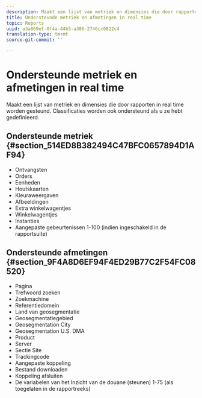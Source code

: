 ```yaml
---
description: Maakt een lijst van metriek en dimensies die door rapporten in real time worden gesteund. Classificaties worden ook ondersteund als u ze hebt gedefinieerd.
title: Ondersteunde metriek en afmetingen in real time
topic: Reports
uuid: a3a869ef-0f4a-44b5-a386-2746cc0822c4
translation-type: tm+mt
source-git-commit: ''

---
```



# Ondersteunde metriek en afmetingen in real time

Maakt een lijst van metriek en dimensies die door rapporten in real time worden gesteund. Classificaties worden ook ondersteund als u ze hebt gedefinieerd.

## Ondersteunde metriek {#section_514ED8B382494C47BFC0657894D1AF94}

* Ontvangsten
* Orders
* Eenheden
* Houtskaarten
* Kleuraweergaven
* Afbeeldingen
* Extra winkelwagentjes
* Winkelwagentjes
* Instanties
* Aangepaste gebeurtenissen 1-100 (indien ingeschakeld in de rapportsuite)

## Ondersteunde afmetingen {#section_9F4A8D6EF94F4ED29B77C2F54FC08520}

* Pagina
* Trefwoord zoeken
* Zoekmachine
* Referentiedomein
* Land van geosegmentatie
* Geosegmentatiegebied
* Geosegmentation City
* Geosegmentation U.S. DMA
* Product
* Server
* Sectie Site
* Trackingcode
* Aangepaste koppeling
* Bestand downloaden
* Koppeling afsluiten
* De variabelen van het Inzicht van de douane (steunen) 1-75 (als toegelaten in de rapportreeks)

